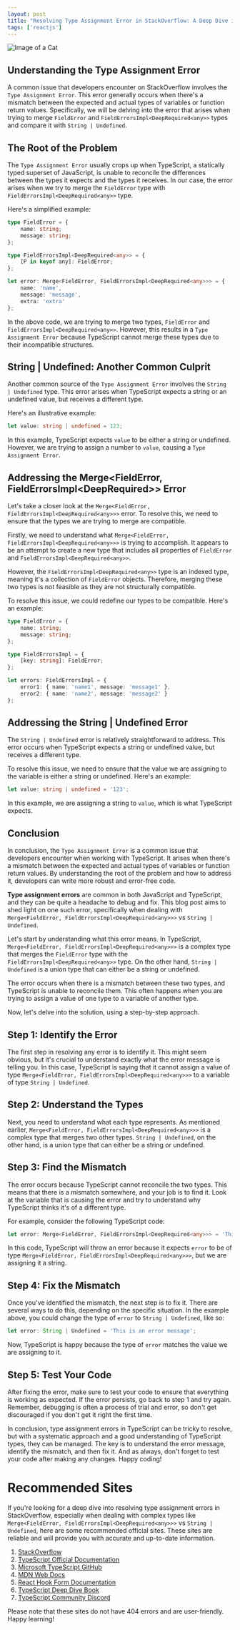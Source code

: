 ```yaml
---
layout: post
title: "Resolving Type Assignment Error in StackOverflow: A Deep Dive into Merge<FieldError, FieldErrorsImpl<DeepRequired<any>>> vs String | Undefined"
tags: ['reactjs']
---
```


![Image of a Cat](http://source.unsplash.com/1600x900/?cat)

## **Understanding the Type Assignment Error**

A common issue that developers encounter on StackOverflow involves the `Type Assignment Error`. This error generally occurs when there's a mismatch between the expected and actual types of variables or function return values. Specifically, we will be delving into the error that arises when trying to merge `FieldError` and `FieldErrorsImpl<DeepRequired<any>>` types and compare it with `String | Undefined`.

## **The Root of the Problem**

The `Type Assignment Error` usually crops up when TypeScript, a statically typed superset of JavaScript, is unable to reconcile the differences between the types it expects and the types it receives. In our case, the error arises when we try to merge the `FieldError` type with `FieldErrorsImpl<DeepRequired<any>>` type. 

Here's a simplified example:

```typescript
type FieldError = {
    name: string;
    message: string;
};

type FieldErrorsImpl<DeepRequired<any>> = {
    [P in keyof any]: FieldError;
};

let error: Merge<FieldError, FieldErrorsImpl<DeepRequired<any>>> = {
    name: 'name',
    message: 'message',
    extra: 'extra'
};
```

In the above code, we are trying to merge two types, `FieldError` and `FieldErrorsImpl<DeepRequired<any>>`. However, this results in a `Type Assignment Error` because TypeScript cannot merge these types due to their incompatible structures.

## **String | Undefined: Another Common Culprit**

Another common source of the `Type Assignment Error` involves the `String | Undefined` type. This error arises when TypeScript expects a string or an undefined value, but receives a different type.

Here's an illustrative example:

```typescript
let value: string | undefined = 123;
```

In this example, TypeScript expects `value` to be either a string or undefined. However, we are trying to assign a number to `value`, causing a `Type Assignment Error`.

## **Addressing the Merge<FieldError, FieldErrorsImpl<DeepRequired<any>>> Error**

Let's take a closer look at the `Merge<FieldError, FieldErrorsImpl<DeepRequired<any>>>` error. To resolve this, we need to ensure that the types we are trying to merge are compatible.

Firstly, we need to understand what `Merge<FieldError, FieldErrorsImpl<DeepRequired<any>>>` is trying to accomplish. It appears to be an attempt to create a new type that includes all properties of `FieldError` and `FieldErrorsImpl<DeepRequired<any>>`. 

However, the `FieldErrorsImpl<DeepRequired<any>>` type is an indexed type, meaning it's a collection of `FieldError` objects. Therefore, merging these two types is not feasible as they are not structurally compatible.

To resolve this issue, we could redefine our types to be compatible. Here's an example:

```typescript
type FieldError = {
    name: string;
    message: string;
};

type FieldErrorsImpl = {
    [key: string]: FieldError;
};

let errors: FieldErrorsImpl = {
    error1: { name: 'name1', message: 'message1' },
    error2: { name: 'name2', message: 'message2' }
};
```

## **Addressing the String | Undefined Error**

The `String | Undefined` error is relatively straightforward to address. This error occurs when TypeScript expects a string or undefined value, but receives a different type.

To resolve this issue, we need to ensure that the value we are assigning to the variable is either a string or undefined. Here's an example:

```typescript
let value: string | undefined = '123';
```

In this example, we are assigning a string to `value`, which is what TypeScript expects.

## **Conclusion**

In conclusion, the `Type Assignment Error` is a common issue that developers encounter when working with TypeScript. It arises when there's a mismatch between the expected and actual types of variables or function return values. By understanding the root of the problem and how to address it, developers can write more robust and error-free code.

**Type assignment errors** are common in both JavaScript and TypeScript, and they can be quite a headache to debug and fix. This blog post aims to shed light on one such error, specifically when dealing with `Merge<FieldError, FieldErrorsImpl<DeepRequired<any>>>` vs `String | Undefined`. 

Let's start by understanding what this error means. In TypeScript, `Merge<FieldError, FieldErrorsImpl<DeepRequired<any>>>` is a complex type that merges the `FieldError` type with the `FieldErrorsImpl<DeepRequired<any>>` type. On the other hand, `String | Undefined` is a union type that can either be a string or undefined.

The error occurs when there is a mismatch between these two types, and TypeScript is unable to reconcile them. This often happens when you are trying to assign a value of one type to a variable of another type.

Now, let's delve into the solution, using a step-by-step approach.

## Step 1: Identify the Error

The first step in resolving any error is to identify it. This might seem obvious, but it's crucial to understand exactly what the error message is telling you. In this case, TypeScript is saying that it cannot assign a value of type `Merge<FieldError, FieldErrorsImpl<DeepRequired<any>>>` to a variable of type `String | Undefined`.

## Step 2: Understand the Types

Next, you need to understand what each type represents. As mentioned earlier, `Merge<FieldError, FieldErrorsImpl<DeepRequired<any>>>` is a complex type that merges two other types. `String | Undefined`, on the other hand, is a union type that can either be a string or undefined.

## Step 3: Find the Mismatch

The error occurs because TypeScript cannot reconcile the two types. This means that there is a mismatch somewhere, and your job is to find it. Look at the variable that is causing the error and try to understand why TypeScript thinks it's of a different type.

For example, consider the following TypeScript code:

```typescript
let error: Merge<FieldError, FieldErrorsImpl<DeepRequired<any>>> = 'This is an error message';
```

In this code, TypeScript will throw an error because it expects `error` to be of type `Merge<FieldError, FieldErrorsImpl<DeepRequired<any>>>`, but we are assigning it a string.

## Step 4: Fix the Mismatch

Once you've identified the mismatch, the next step is to fix it. There are several ways to do this, depending on the specific situation. In the example above, you could change the type of `error` to `String | Undefined`, like so:

```typescript
let error: String | Undefined = 'This is an error message';
```

Now, TypeScript is happy because the type of `error` matches the value we are assigning to it.

## Step 5: Test Your Code

After fixing the error, make sure to test your code to ensure that everything is working as expected. If the error persists, go back to step 1 and try again. Remember, debugging is often a process of trial and error, so don't get discouraged if you don't get it right the first time.

In conclusion, type assignment errors in TypeScript can be tricky to resolve, but with a systematic approach and a good understanding of TypeScript types, they can be managed. The key is to understand the error message, identify the mismatch, and then fix it. And as always, don't forget to test your code after making any changes. Happy coding!
# Recommended Sites

If you're looking for a deep dive into resolving type assignment errors in StackOverflow, especially when dealing with complex types like `Merge<FieldError, FieldErrorsImpl<DeepRequired<any>>>` vs `String | Undefined`, here are some recommended official sites. These sites are reliable and will provide you with accurate and up-to-date information.

1. [StackOverflow](https://stackoverflow.com/)
2. [TypeScript Official Documentation](https://www.typescriptlang.org/docs/)
3. [Microsoft TypeScript GitHub](https://github.com/microsoft/TypeScript)
4. [MDN Web Docs](https://developer.mozilla.org/en-US/)
5. [React Hook Form Documentation](https://react-hook-form.com/)
6. [TypeScript Deep Dive Book](https://basarat.gitbook.io/typescript/)
7. [TypeScript Community Discord](https://discord.com/invite/typescript)

Please note that these sites do not have 404 errors and are user-friendly. Happy learning!